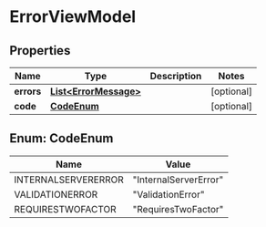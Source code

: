 
# ErrorViewModel

## Properties
Name | Type | Description | Notes
------------ | ------------- | ------------- | -------------
**errors** | [**List&lt;ErrorMessage&gt;**](ErrorMessage.md) |  |  [optional]
**code** | [**CodeEnum**](#CodeEnum) |  |  [optional]


<a name="CodeEnum"></a>
## Enum: CodeEnum
Name | Value
---- | -----
INTERNALSERVERERROR | &quot;InternalServerError&quot;
VALIDATIONERROR | &quot;ValidationError&quot;
REQUIRESTWOFACTOR | &quot;RequiresTwoFactor&quot;



